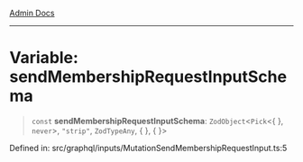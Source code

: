 [Admin Docs](/)

***

# Variable: sendMembershipRequestInputSchema

> `const` **sendMembershipRequestInputSchema**: `ZodObject`\<`Pick`\<\{ \}, `never`\>, `"strip"`, `ZodTypeAny`, \{ \}, \{ \}\>

Defined in: src/graphql/inputs/MutationSendMembershipRequestInput.ts:5
